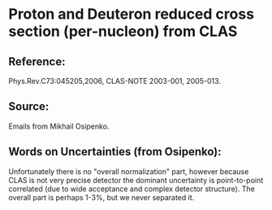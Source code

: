 # Proton and Deuteron reduced cross section (per-nucleon) from CLAS

## Reference:
Phys.Rev.C73:045205,2006,
CLAS-NOTE 2003-001, 2005-013.

## Source: 
Emails from Mikhail Osipenko.

## Words on Uncertainties (from Osipenko):

Unfortunately there is no "overall normalization" part, however because CLAS is not very precise detector the dominant uncertainty is point-to-point correlated (due to wide acceptance and complex detector structure). The overall part is perhaps 1-3%, but we never separated it.
